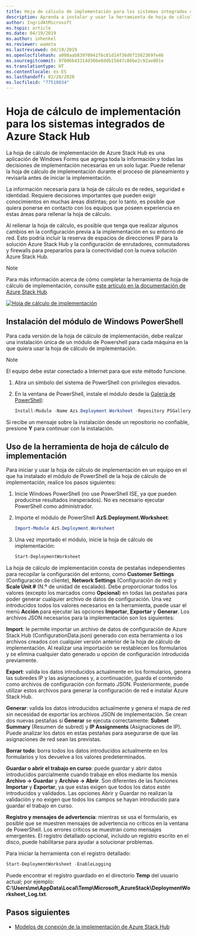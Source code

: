 ```yaml
---
title: Hoja de cálculo de implementación para los sistemas integrados de Azure Stack Hub
description: Aprenda a instalar y usar la herramienta de hoja de cálculo de implementación para implementar Azure Stack Hub.
author: IngridAtMicrosoft
ms.topic: article
ms.date: 04/19/2019
ms.author: inhenkel
ms.reviewer: wamota
ms.lastreviewed: 04/19/2019
ms.openlocfilehash: a008aab83970941f6c81d14f36d6f1502369fe46
ms.sourcegitcommit: 97806b43314d306e0ddb15847c86be2c92ae001e
ms.translationtype: HT
ms.contentlocale: es-ES
ms.lasthandoff: 02/20/2020
ms.locfileid: "77510034"
---
```

# <a name="deployment-worksheet-for-azure-stack-hub-integrated-systems"></a>Hoja de cálculo de implementación para los sistemas integrados de Azure Stack Hub

La hoja de cálculo de implementación de Azure Stack Hub es una aplicación de Windows Forms que agrega toda la información y todas las decisiones de implementación necesarias en un solo lugar. Puede rellenar la hoja de cálculo de implementación durante el proceso de planeamiento y revisarla antes de iniciar la implementación.

La información necesaria para la hoja de cálculo es de redes, seguridad e identidad. Requiere decisiones importantes que pueden exigir conocimientos en muchas áreas distintas; por lo tanto, es posible que quiera ponerse en contacto con los equipos que poseen experiencia en estas áreas para rellenar la hoja de cálculo.

Al rellenar la hoja de cálculo, es posible que tenga que realizar algunos cambios en la configuración previa a la implementación en su entorno de red. Esto podría incluir la reserva de espacios de direcciones IP para la solución Azure Stack Hub y la configuración de enrutadores, conmutadores y firewalls para prepararlos para la conectividad con la nueva solución Azure Stack Hub.

> [!NOTE]
> Para más información acerca de cómo completar la herramienta de hoja de cálculo de implementación, consulte [este artículo en la documentación de Azure Stack Hub](azure-stack-datacenter-integration.md).

[![Hoja de cálculo de implementación](media/azure-stack-deployment-worksheet/depworksheet.png "Hoja de cálculo de implementación")](media/azure-stack-deployment-worksheet/depworksheet.png)

## <a name="installing-the-windows-powershell-module"></a>Instalación del módulo de Windows PowerShell

Para cada versión de la hoja de cálculo de implementación, debe realizar una instalación única de un módulo de Powershell para cada máquina en la que quiera usar la hoja de cálculo de implementación.

> [!NOTE]  
> El equipo debe estar conectado a Internet para que este método funcione.

1. Abra un símbolo del sistema de PowerShell con privilegios elevados.

2. En la ventana de PowerShell, instale el módulo desde la [Galería de PowerShell](https://www.powershellgallery.com/packages/Azs.Deployment.Worksheet/):

   ```PowerShell
   Install-Module -Name Azs.Deployment.Worksheet -Repository PSGallery
   ```

Si recibe un mensaje sobre la instalación desde un repositorio no confiable, presione **Y** para continuar con la instalación.

## <a name="use-the-deployment-worksheet-tool"></a>Uso de la herramienta de hoja de cálculo de implementación

Para iniciar y usar la hoja de cálculo de implementación en un equipo en el que ha instalado el módulo de PowerShell de la hoja de cálculo de implementación, realice los pasos siguientes:

1. Inicie Windows PowerShell (no use PowerShell ISE, ya que pueden producirse resultados inesperados). No es necesario ejecutar PowerShell como administrador.

2. Importe el módulo de PowerShell **AzS.Deployment.Worksheet**:

   ```PowerShell
   Import-Module AzS.Deployment.Worksheet
   ```

3. Una vez importado el módulo, inicie la hoja de cálculo de implementación:

   ```PowerShell
   Start-DeploymentWorksheet
   ```

La hoja de cálculo de implementación consta de pestañas independientes para recopilar la configuración del entorno, como **Customer Settings** (Configuración de cliente), **Network Settings** (Configuración de red) y **Scale Unit #** (N.º de unidad de escalado). Debe proporcionar todos los valores (excepto los marcados como **Opcional**) en todas las pestañas para poder generar cualquier archivo de datos de configuración. Una vez introducidos todos los valores necesarios en la herramienta, puede usar el menú **Acción** para ejecutar las opciones **Importar**, **Exportar** y **Generar**. Los archivos JSON necesarios para la implementación son los siguientes:

**Import**: le permite importar un archivo de datos de configuración de Azure Stack Hub (ConfigurationData.json) generado con esta herramienta o los archivos creados con cualquier versión anterior de la hoja de cálculo de implementación. Al realizar una importación se restablecen los formularios y se elimina cualquier dato generado u opción de configuración introducida previamente.

**Export**: valida los datos introducidos actualmente en los formularios, genera las subredes IP y las asignaciones y, a continuación, guarda el contenido como archivos de configuración con formato JSON. Posteriormente, puede utilizar estos archivos para generar la configuración de red e instalar Azure Stack Hub.

**Generar**: valida los datos introducidos actualmente y genera el mapa de red sin necesidad de exportar los archivos JSON de implementación. Se crean dos nuevas pestañas si **Generar** se ejecuta correctamente: **Subnet Summary** (Resumen de subred) y **IP Assignments** (Asignaciones de IP). Puede analizar los datos en estas pestañas para asegurarse de que las asignaciones de red sean las previstas.

**Borrar todo**: borra todos los datos introducidos actualmente en los formularios y los devuelve a los valores predeterminados.

**Guardar o abrir el trabajo en curso**: puede guardar y abrir datos introducidos parcialmente cuando trabaje en ellos mediante los menús **Archivo -> Guardar** y **Archivo -> Abrir**. Son diferentes de las funciones **Importar** y **Exportar**, ya que estas exigen que todos los datos estén introducidos y validados. Las opciones Abrir y Guardar no realizan la validación y no exigen que todos los campos se hayan introducido para guardar el trabajo en curso.

**Registro y mensajes de advertencia**: mientras se usa el formulario, es posible que se muestren mensajes de advertencia no críticos en la ventana de PowerShell. Los errores críticos se muestran como mensajes emergentes. El registro detallado opcional, incluido un registro escrito en el disco, puede habilitarse para ayudar a solucionar problemas.

Para iniciar la herramienta con el registro detallado:

   ```PowerShell
   Start-DeploymentWorksheet -EnableLogging
   ```

Puede encontrar el registro guardado en el directorio **Temp** del usuario actual; por ejemplo: **C:\Users\me\AppData\Local\Temp\Microsoft_AzureStack\DeploymentWorksheet_Log.txt**.

## <a name="next-steps"></a>Pasos siguientes

* [Modelos de conexión de la implementación de Azure Stack Hub](azure-stack-connection-models.md)
